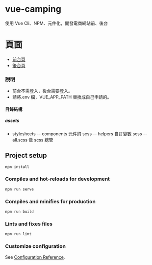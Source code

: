 # vue-camping

使用 Vue Cli、NPM、元件化，開發電商網站前、後台

# 頁面

- [前台頁](https://peterchen-jianrong.github.io/vue-camping/dist/#/products)
- [後台頁](https://peterchen-jianrong.github.io/vue-camping/dist/#/admin/products)

### 說明

- 前台不需登入，後台需要登入。
- 請將.env 檔，VUE_APP_PATH 替換成自己申請的。

#### 目錄結構

##### assets

- stylesheets
  -- components 元件的 scss
  -- helpers 自訂變數 scss
  -- all.scss 做 scss 總管

## Project setup

```
npm install
```

### Compiles and hot-reloads for development

```
npm run serve
```

### Compiles and minifies for production

```
npm run build
```

### Lints and fixes files

```
npm run lint
```

### Customize configuration

See [Configuration Reference](https://cli.vuejs.org/config/).
